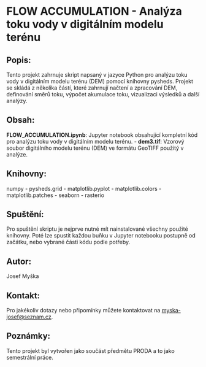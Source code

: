 # FLOW ACCUMULATION - Analýza toku vody v digitálním modelu terénu 
## Popis: 
Tento projekt zahrnuje skript napsaný v jazyce Python pro analýzu toku vody v digitálním modelu terénu (DEM) pomocí knihovny pysheds. Projekt se skládá z několika částí, které zahrnují načtení a zpracování DEM, definování směrů toku, výpočet akumulace toku, vizualizaci výsledků a další analýzy. 
## Obsah: 
**FLOW_ACCUMULATION.ipynb**: Jupyter notebook obsahující kompletní kód pro analýzu toku vody v digitálním modelu terénu. - **dem3.tif**: Vzorový soubor digitálního modelu terénu (DEM) ve formátu GeoTIFF použitý v analýze. 
## Knihovny: 
numpy - pysheds.grid - matplotlib.pyplot - matplotlib.colors - matplotlib.patches - seaborn - rasterio 
## Spuštění: 
Pro spuštění skriptu je nejprve nutné mít nainstalované všechny použité knihovny. Poté lze spustit každou buňku v Jupyter notebooku postupně od začátku, nebo vybrané části kódu podle potřeby. 
## Autor: 
Josef Myška
## Kontakt: 
Pro jakékoliv dotazy nebo připomínky můžete kontaktovat na myska-josef@seznam.cz.
## Poznámky: 
Tento projekt byl vytvořen jako součást předmětu PRODA a to jako semestrální práce. 
